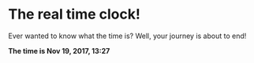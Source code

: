 # The real time clock!

Ever wanted to know what the time is? Well, your journey is about to end!

**The time is Nov 19, 2017, 13:27**